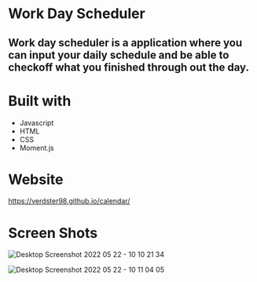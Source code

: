 # Work Day Scheduler 
 ## Work day scheduler is a application where you can input your daily schedule and be able to checkoff what you finished through out the day.


# Built with
 * Javascript
 * HTML
 * CSS
 * Moment.js

# Website
https://verdster98.github.io/calendar/

# Screen Shots

![Desktop Screenshot 2022 05 22 - 10 10 21 34](https://user-images.githubusercontent.com/62448729/169699417-86842e6b-aa5d-476d-a5a3-c491efd26692.png)


![Desktop Screenshot 2022 05 22 - 10 11 04 05](https://user-images.githubusercontent.com/62448729/169699396-c4ddd168-d96d-4208-875f-98d652165041.png)

